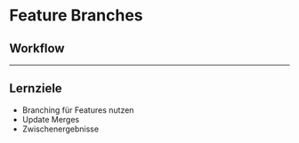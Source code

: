 # Feature Branches
## Workflow


---


## Lernziele

* Branching für Features nutzen
* Update Merges
* Zwischenergebnisse
